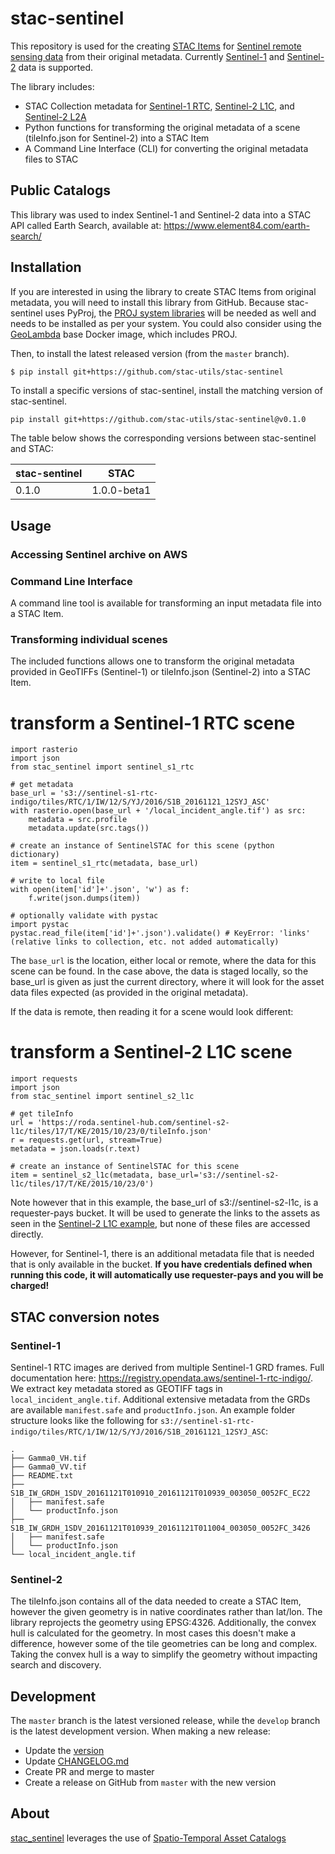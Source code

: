 # stac-sentinel

This repository is used for the creating [STAC Items](https://github.com/radiantearth/stac-spec) for [Sentinel remote sensing data](https://sentinel.esa.int) from their original metadata. Currently [Sentinel-1](https://sentinel.esa.int/web/sentinel/missions/sentinel-1) and [Sentinel-2](https://sentinel.esa.int/web/sentinel/missions/sentinel-2) data is supported.

The library includes:

- STAC Collection metadata for [Sentinel-1 RTC](sentinel_to_stac/sentinel-s1-rtc.json), [Sentinel-2 L1C](sentinel_to_stac/sentinel-s2-l1c.json), and [Sentinel-2 L2A](sentinel_to_stac/sentinel-s2-l2a.json)
- Python functions for transforming the original metadata of a scene (tileInfo.json for Sentinel-2) into a STAC Item
- A Command Line Interface (CLI) for converting the original metadata files to STAC

## Public Catalogs

This library was used to index Sentinel-1 and Sentinel-2 data into a STAC API called Earth Search, available at:
https://www.element84.com/earth-search/

## Installation

If you are interested in using the library to create STAC Items from original metadata, you will need to install this library from GitHub. Because stac-sentinel uses PyProj, the [PROJ system libraries](https://proj.org/) will be needed as well and needs to be installed as per your system. You could also consider using the [GeoLambda](https://github.com/developmentseed/geolambda) base Docker image, which includes PROJ.

Then, to install the latest released version (from the `master` branch).

```
$ pip install git+https://github.com/stac-utils/stac-sentinel
```

To install a specific versions of stac-sentinel, install the matching version of stac-sentinel.

```bash
pip install git+https://github.com/stac-utils/stac-sentinel@v0.1.0
```

The table below shows the corresponding versions between stac-sentinel and STAC:

| stac-sentinel | STAC  |
| -------- | ----  |
| 0.1.0    | 1.0.0-beta1 |


## Usage

### Accessing Sentinel archive on AWS

### Command Line Interface

A command line tool is available for transforming an input metadata file into a STAC Item.

### Transforming individual scenes

The included functions allows one to transform the original metadata provided in GeoTIFFs (Sentinel-1) or tileInfo.json (Sentinel-2) into a STAC Item.

# transform a Sentinel-1 RTC scene
```
import rasterio
import json
from stac_sentinel import sentinel_s1_rtc

# get metadata
base_url = 's3://sentinel-s1-rtc-indigo/tiles/RTC/1/IW/12/S/YJ/2016/S1B_20161121_12SYJ_ASC'
with rasterio.open(base_url + '/local_incident_angle.tif') as src:
	metadata = src.profile
	metadata.update(src.tags())

# create an instance of SentinelSTAC for this scene (python dictionary)
item = sentinel_s1_rtc(metadata, base_url)

# write to local file
with open(item['id']+'.json', 'w') as f:
    f.write(json.dumps(item))

# optionally validate with pystac
import pystac
pystac.read_file(item['id']+'.json').validate() # KeyError: 'links' (relative links to collection, etc. not added automatically)
```
The `base_url` is the location, either local or remote, where the data for this scene can be found. In the case above, the data is staged locally, so the base_url is given as just the current directory, where it will look for the asset data files expected (as provided in the original metadata).  

If the data is remote, then reading it for a scene would look different:

# transform a Sentinel-2 L1C scene
```
import requests
import json
from stac_sentinel import sentinel_s2_l1c

# get tileInfo
url = 'https://roda.sentinel-hub.com/sentinel-s2-l1c/tiles/17/T/KE/2015/10/23/0/tileInfo.json'
r = requests.get(url, stream=True)
metadata = json.loads(r.text)

# create an instance of SentinelSTAC for this scene
item = sentinel_s2_l1c(metadata, base_url='s3://sentinel-s2-l1c/tiles/17/T/KE/2015/10/23/0')
```

Note however that in this example, the base_url of s3://sentinel-s2-l1c, is a requester-pays bucket. It will be used to generate the links to the assets as seen in the [Sentinel-2 L1C example](samples/sentinel-s2-l1c_item.json), but none of these files are accessed directly.

However, for Sentinel-1, there is an additional metadata file that is needed that is only available in the bucket. **If you have credentials defined when running this code, it will automatically use requester-pays and you will be charged!**


## STAC conversion notes

### Sentinel-1

Sentinel-1 RTC images are derived from multiple Sentinel-1 GRD frames. Full documentation here: https://registry.opendata.aws/sentinel-1-rtc-indigo/. We extract key metadata stored as GEOTIFF tags in `local_incident_angle.tif`. Additional extensive metadata from the GRDs are available `manifest.safe` and `productInfo.json`. An example folder structure looks like the following for `s3://sentinel-s1-rtc-indigo/tiles/RTC/1/IW/12/S/YJ/2016/S1B_20161121_12SYJ_ASC`:
```
.
├── Gamma0_VH.tif
├── Gamma0_VV.tif
├── README.txt
├── S1B_IW_GRDH_1SDV_20161121T010910_20161121T010939_003050_0052FC_EC22
│   ├── manifest.safe
│   └── productInfo.json
├── S1B_IW_GRDH_1SDV_20161121T010939_20161121T011004_003050_0052FC_3426
│   ├── manifest.safe
│   └── productInfo.json
└── local_incident_angle.tif
```

### Sentinel-2

The tileInfo.json contains all of the data needed to create a STAC Item, however the given geometry is in native coordinates rather than lat/lon. The library reprojects the geometry using EPSG:4326. Additionally, the convex hull is calculated for the geometry. In most cases this doesn't make a difference, however some of the tile geometries can be long and complex. Taking the convex hull is a way to simplify the geometry without impacting search and discovery.

## Development

The `master` branch is the latest versioned release, while the `develop` branch is the latest development version. When making a new release:

- Update the [version](stac_sentinel/version.py)
- Update [CHANGELOG.md](CHANGELOG.md)
- Create PR and merge to master
- Create a release on GitHub from `master` with the new version

## About
[stac_sentinel](https://github.com/stac-utils/stac-sentinel) leverages the use of [Spatio-Temporal Asset Catalogs](https://github.com/radiantearth/stac-spec)

